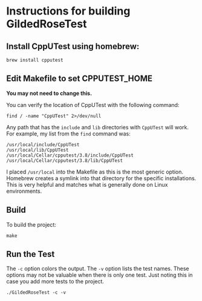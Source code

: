 # Instructions for building GildedRoseTest

## Install CppUTest using homebrew:
```
brew install cpputest
```
## Edit Makefile to set CPPUTEST_HOME
__You may not need to change this.__

You can verify the location of CppUTest with the following command:
```
find / -name "CppUTest" 2>/dev/null
```
Any path that has the `include` and `lib` directories with `CppUTest` will work.
For example, my list from the `find` command was:
```
/usr/local/include/CppUTest
/usr/local/lib/CppUTest
/usr/local/Cellar/cpputest/3.8/include/CppUTest
/usr/local/Cellar/cpputest/3.8/lib/CppUTest
```
I placed `/usr/local` into the Makefile as this is the most generic option.
Homebrew creates a symlink into that directory for the specific installations.
This is very helpful and matches what is generally done on Linux environments.

## Build
To build the project:
```
make
```

## Run the Test
The `-c` option colors the output.
The `-v` option lists the test names.
These options may not be valuable when there is only one test. Just noting this
in case you add more tests to the project.
```
./GildedRoseTest -c -v
```
